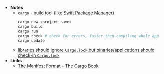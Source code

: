 - **Notes**
	- `cargo` - build tool (like [Swift Package Manager](../Apple%20Technologies/Apple%20Platform%20Specifics/Apple%20Developer%20Tools/Dependencies/Swift%20Package%20Manager.md))
		```bash
		cargo new <project_name>
		cargo build
		cargo run
		cargo check # check for errors, faster then compiling whole app
		cargo update
		```
	- [libraries should ignore `Cargo.lock` but binaries/applications should check-in `Cargo.lock`](https://doc.rust-lang.org/cargo/faq.html#why-do-binaries-have-cargolock-in-version-control-but-not-libraries)
- **Links**
	- [The Manifest Format - The Cargo Book](https://doc.rust-lang.org/cargo/reference/manifest.html)

